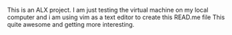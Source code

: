 This is an ALX project. I am just testing the virtual machine on my local computer and i am using vim as a text editor to create this READ.me file
This quite awesome and getting more interesting.
